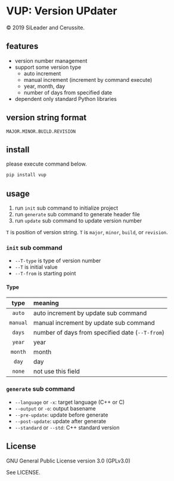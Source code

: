 # VUP: Version UPdater

&copy; 2019 SiLeader and Cerussite.

## features
+ version number management
+ support some version type
  + auto increment
  + manual increment (increment by command execute)
  + year, month, day
  + number of days from specified date
+ dependent only standard Python libraries

## version string format
`MAJOR.MINOR.BUILD.REVISION`

## install
please execute command below.
```sh
pip install vup
```

## usage
1. run `init` sub command to initialize project
1. run `generate` sub command to generate header file
1. run `update` sub command to update version number

`T` is position of version string.
`T` is `major`, `minor`, `build`, or `revision`.

### `init` sub command
+ `--T-type` is type of version number
+ `--T` is initial value
+ `--T-from` is starting point

#### Type
| type | meaning |
|:----:|:--------|
| `auto` | auto increment by update sub command |
| `manual` | manual increment by update sub command |
| `days` | number of days from specified date (`--T-from`) |
| `year` | year |
| `month` | month |
| `day` | day |
| `none` | not use this field |

### `generate` sub command
+ `--language` or `-x`: target language (C++ or C)
+ `--output` or `-o`: output basename
+ `--pre-update`: update before generate
+ `--post-update`: update after generate
+ `--standard` or `--std`: C++ standard version

## License
GNU General Public License version 3.0 (GPLv3.0)

See LICENSE.
